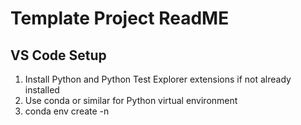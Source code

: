 # Template Project ReadME

## VS Code Setup
1. Install Python and Python Test Explorer extensions if not already installed
2. Use conda or similar for Python virtual environment
3. conda env create -n 